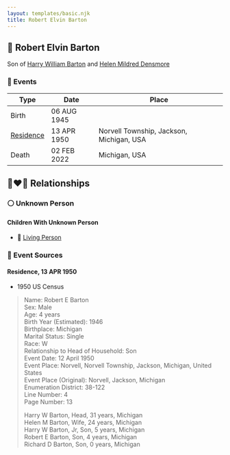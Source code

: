 ```yaml
---
layout: templates/basic.njk
title: Robert Elvin Barton
---
```

## 🔵 Robert Elvin Barton

Son of [Harry William Barton](/people/8/83492690) and [Helen Mildred Densmore](/people/5/54702290)

### 📆 Events

Type | Date | Place
------ | ------ | ------
Birth | 06 AUG 1945 |
[Residence](#event-2ca11594-ffd6-4f12-9b39-cc0db0b07154) | 13 APR 1950 | Norvell Township, Jackson, Michigan, USA
Death | 02 FEB 2022 | Michigan, USA

## 👩‍❤️‍👨 Relationships

### ⚪ Unknown Person

#### Children With Unknown Person
* 🔵 [Living Person](/people/5/55705994)
### 📰 Event Sources

#### <a id="event-2ca11594-ffd6-4f12-9b39-cc0db0b07154"></a> Residence, 13 APR 1950
* 1950 US Census
>   
  > Name: Robert E Barton  
  > Sex: Male  
  > Age: 4 years  
  > Birth Year (Estimated): 1946  
  > Birthplace: Michigan  
  > Marital Status: Single  
  > Race: W  
  > Relationship to Head of Household: Son  
  > Event Date: 12 April 1950  
  > Event Place: Norvell, Norvell Township, Jackson, Michigan, United States  
  > Event Place (Original): Norvell, Jackson, Michigan  
  > Enumeration District: 38-122  
  > Line Number: 4  
  > Page Number: 13  
  >   
  > Harry W Barton, Head, 31 years, Michigan  
  > Helen M Barton, Wife, 24 years, Michigan  
  > Harry W Barton, Jr, Son, 5 years, Michigan  
  > Robert E Barton, Son, 4 years, Michigan  
  > Richard D Barton, Son, 0 years, Michigan  
  >
